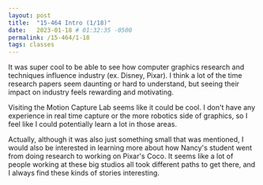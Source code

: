 ```yaml
---
layout: post
title:  "15-464 Intro (1/18)"
date:   2023-01-18 # 01:32:35 -0500
permalink: /15-464/1-18
tags: classes
---
```

It was super cool to be able to see how computer graphics research and techniques influence industry (ex. Disney, Pixar). I think a lot of the time research papers seem daunting or hard to understand, but seeing their impact on industry feels rewarding and motivating. 

Visiting the Motion Capture Lab seems like it could be cool. I don't have any experience in real time capture or the more robotics side of graphics, so I feel like I could potentially learn a lot in those areas. 

Actually, although it was also just something small that was mentioned, I would also be interested in learning more about how Nancy's student went from doing research to working on Pixar's Coco. It seems like a lot of people working at these big studios all took different paths to get there, and I always find these kinds of stories interesting.